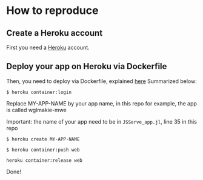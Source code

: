# How to reproduce

## Create a Heroku account 

First you need a [Heroku](heroku.com) account. 

## Deploy your app on Heroku via Dockerfile

Then, you need to deploy via Dockerfile, explained [here](https://devcenter.heroku.com/articles/container-registry-and-runtime)
Summarized below:

```$ heroku container:login```

Replace MY-APP-NAME by your app name, in this repo for example, the app is called wglmakie-mwe

Important: the name of your app need to be in `JSServe_app.jl`, line 35 in this repo 

```$ heroku create MY-APP-NAME```

```$ heroku container:push web```

```heroku container:release web```

Done! 
